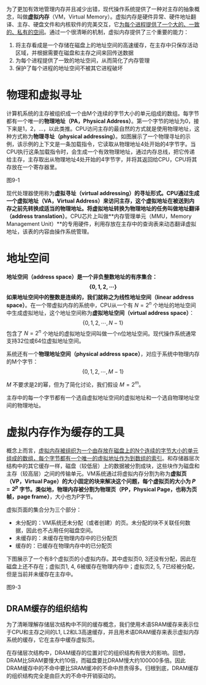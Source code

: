 为了更加有效地管理内存并且减少出错，现代操作系统提供了一种对主存的抽象概念，叫做**虚拟内存**（VM，Virtual Memory）。虚拟内存是硬件异常、硬件地址翻译、主存、硬盘文件和内核软件的完美交互，它<u>为每个进程提供了一个大的、一致的、私有的空间</u>。通过一个很清晰的机制，虚拟内存提供了三个重要的能力：

1. 将主存看成是一个存储在磁盘上的地址空间的高速缓存，在主存中只保存活动区域，并根据需要在磁盘和主存之间来回传送数据
2. 为每个进程提供了一致的地址空间，从而简化了内存管理
3. 保护了每个进程的地址空间不被其它进程破坏





# 物理和虚拟寻址

计算机系统的主存被组织成一个由M个连续的字节大小的单元组成的数组。每字节都有一个唯一的**物理地址（PA，Physical Address）**。第一个字节的地址为0，接下来是1，2，…，以此类推。CPU访问主存的最自然的方式就是使用物理地址，这种方式称为**物理寻址（physical addressing）**。如图展示了一个物理寻址的示例，该示例的上下文是一条加载指令，它读取从物理地址4处开始的4字节字。当CPU执行这条加载指令时，会生成一个有效物理地址，通过内存总线，把它传递给主存，主存取出从物理地址4处开始的4字节字，并将其返回给CPU，CPU将其存放在一个寄存器里。

图9-1

现代处理器使用称为**虚拟寻址（virtual addressing）**的寻址形式。CPU通过生成一个**虚拟地址（VA，Virtual Address）**来访问主存，这个虚拟地址在被送到内存之前先转换成适当的物理地址。将虚拟地址转换为物理地址的任务叫做**地址翻译（address translation）**。CPU芯片上叫做**内存管理单元（MMU，Memory Management Unit）**的专用硬件，利用存放在主存中的查询表来动态翻译虚拟地址，该表的内容由操作系统管理。





# 地址空间

**地址空间（address space）**是一个非负整数地址的有序集合：
$$
\{0,1,2,\cdots\}
$$
如果地址空间中的整数是连续的，我们就称之为**线性地址空间（linear address space）**。在一个带虚拟内存的系统中，CPU从一个有 $N=2^n$ 个地址的地址空间中生成虚拟地址，这个地址空间称为**虚拟地址空间（virtual address space）**：
$$
\{0,1,2,\cdots,N-1\}
$$
包含了 $N=2^n$ 个地址的虚拟地址空间叫做一个n位地址空间。现代操作系统通常支持32位或64位虚拟地址空间。

系统还有一个**物理地址空间（physical address space）**，对应于系统中物理内存的M个字节：
$$
\{0,1,2,\cdots,M-1\}
$$

$M$ 不要求是2的幂，但为了简化讨论，我们假设 $M=2^m$。

主存中的每一个字节都有一个选自虚拟地址空间的虚拟地址和一个选自物理地址空间的物理地址。






# 虚拟内存作为缓存的工具

概念上而言，<u>虚拟内存被组织为一个由存放在磁盘上的N个连续的字节大小的单元组成的数组，每个字节都有一个唯一的虚拟地址作为到数组的索引</u>。和存储器层次结构中的其它缓存一样，磁盘（较低层）上的数据被分割成块，这些块作为磁盘和主存（较高层）之间的传输单元。VM系统通过将虚拟内存分割为称为**虚拟页（VP，Virtual Page）**的大小固定的块来解决这个问题，每个虚拟页的大小为 $P=2^p$ 字节。类似地，物理内存被分割为**物理页（PP，Physical Page，也称为页帧，page frame）**，大小也为P字节。

虚拟页面的集合分为三个部分：

+ 未分配的：VM系统还未分配（或者创建）的页。未分配的块不关联任何数据，因此也不占用任何磁盘空间。
+ 未缓存的：未缓存在物理内存中的已分配页
+ 缓存的：已缓存在物理内存中的已分配页

下图展示了一个有8个虚拟页的小虚拟内存。其中虚拟页0, 3还没有分配，因此在磁盘上还不存在；虚拟页1, 4, 6被缓存在物理内存中；虚拟页2, 5, 7已经被分配，但是当前并未缓存在主存中。

图9-3



## DRAM缓存的组织结构

为了清晰理解存储层次结构中不同的缓存概念，我们使用术语SRAM缓存来表示位于CPU和主存之间的L1, L2和L3高速缓存，并且用术语DRAM缓存来表示虚拟内存系统的缓存，它在主存中缓存虚拟页。

在存储层次结构中，DRAM缓存的位置对它的组织结构有很大的影响。回想，DRAM比SRAM要慢大约10倍，而磁盘要比DRAM慢大约100000多倍。因此DRAM缓存中的不命中要比SRAM缓冲的不命中昂贵得多。归根到底，DRAM缓存的组织结构完全是由巨大的不命中开销驱动的。




